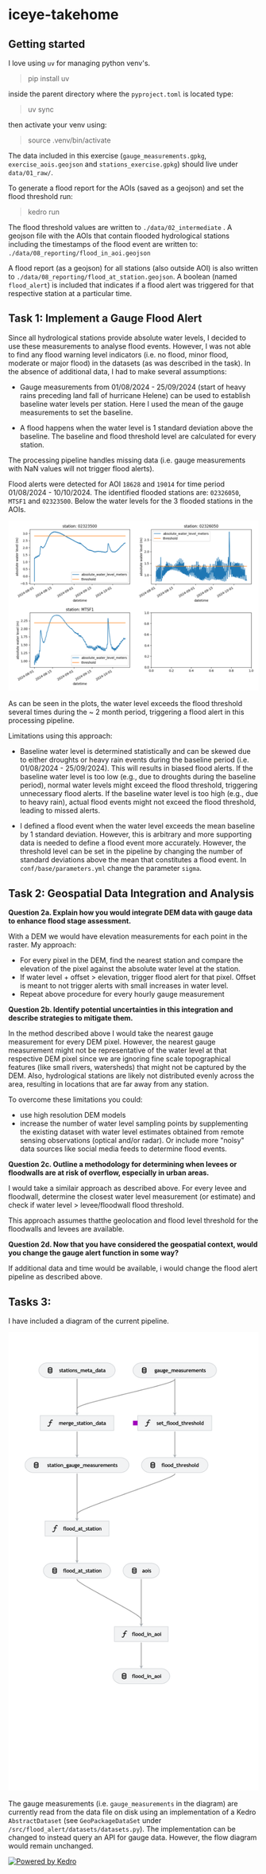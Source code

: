 # iceye-takehome

## Getting started

I love using `uv` for managing python venv's.

>pip install uv

inside the parent directory where the `pyproject.toml` is located type:

> uv sync

then activate your venv using:

>  source .venv/bin/activate  

The data included in this exercise (`gauge_measurements.gpkg`, `exercise_aois.geojson` and `stations_exercise.gpkg`) should live under `data/01_raw/`. 

To generate a flood report for the AOIs (saved as a geojson) and set the flood threshold run:

> kedro run

The flood threshold values are written to `./data/02_intermediate` . A geojson file with the AOIs that contain flooded hydrological stations including the timestamps of the flood event are written to: `./data/08_reporting/flood_in_aoi.geojson`

A flood report (as a geojson) for all stations (also outside AOI) is also written to `./data/08_reporting/flood_at_station.geojson`. A boolean (named `flood_alert`) is included that indicates if a flood alert was triggered for that respective station at a particular time.

## Task 1: Implement a Gauge Flood Alert

Since all hydrological stations provide absolute water levels, I decided to use these measurements to analyse flood events. However, I was not able to find any flood warning level indicators (i.e. no flood, minor flood, moderate or major flood) in the datasets (as was described in the task). In the absence of additional data, I had to make several assumptions:

- Gauge measurements from 01/08/2024 - 25/09/2024 (start of heavy rains preceding land fall of hurricane Helene) can be used to establish baseline water levels per station. Here I used the mean of the gauge measurements to set the baseline. 

- A flood happens when the water level is 1 standard deviation above the baseline. The baseline and flood threshold level are calculated for every station.

The processing pipeline handles missing data (i.e. gauge measurements with NaN values will not trigger flood alerts). 

Flood alerts were detected for AOI `18628` and `19014` for time period 01/08/2024 - 10/10/2024. The identified flooded stations are: `02326050`, `MTSF1` and `02323500`. Below the water levels for the 3 flooded stations in the AOIs. 

![](/data/08_reporting/flooded_stations.png)

As can be seen in the plots, the water level exceeds the flood threshold several times during the ~ 2 month period, triggering a flood alert in this processing pipeline. 

Limitations using this approach:

- Baseline water level is determined statistically and can be skewed due to either droughts or heavy rain events during the baseline period (i.e. 01/08/2024 - 25/09/2024). This will results in biased flood alerts. If the baseline water level is too low (e.g., due to droughts during the baseline period), normal water levels might exceed the flood threshold, triggering unnecessary flood alerts. If the baseline water level is too high (e.g., due to heavy rain), actual flood events might not exceed the flood threshold, leading to missed alerts.

- I defined a flood event when the water level exceeds the mean baseline by 1 standard deviation. However, this is arbitrary and more supporting data is needed to define a flood event more accurately. However, the threshold level can be set in the pipeline by changing the number of standard deviations above the mean that constitutes a flood event. In `conf/base/parameters.yml`  change the parameter `sigma`.

## Task 2: Geospatial Data Integration and Analysis

**Question 2a. Explain how you would integrate DEM data with gauge data to enhance flood stage assessment.**

With a DEM we would have elevation measurements for each point in the raster. My approach:

- For every pixel in the DEM, find the nearest station and compare the elevation of the pixel against the absolute water level at the station. 
- If water level + offset > elevation, trigger flood alert for that pixel. Offset is meant to not trigger alerts with small increases in water level. 
- Repeat above procedure for every hourly gauge measurement 

**Question 2b. Identify potential uncertainties in this integration and describe strategies to mitigate them.**

In the method described above I would take the nearest gauge measurement for every DEM pixel. However, the nearest gauge measurement might not be representative of the water level at that respective DEM pixel since we are ignoring fine scale topographical features (like small rivers, watersheds) that might not be captured by the DEM. Also, hydrological stations are likely not distributed evenly across the area, resulting in locations that are far away from any station. 

To overcome these limitations you could:
- use high resolution DEM models
- increase the number of water level sampling points by supplementing the existing dataset with water level estimates obtained from remote sensing observations (optical and/or radar). Or include more "noisy" data sources like social media feeds to determine flood events.

**Question 2c. Outline a methodology for determining when levees or floodwalls are at risk of overflow, especially in urban areas.**

I would take a similair approach as described above. For every levee and floodwall, determine the closest water level measurement (or estimate) and check if water level > levee/floodwall flood threshold. 

This approach assumes thatthe geolocation and flood level threshold for the floodwalls and levees are available.

**Question 2d. Now that you have considered the geospatial context, would you change the gauge alert function in some way?**

If additional data and time would be available, i would change the flood alert pipeline as described above.

## Tasks 3: 

I have included a diagram of the current pipeline. 

![](./data/08_reporting/kedro-pipeline.png)

The gauge measurements (i.e. `gauge_measurements` in the diagram) are currently read from the data file on disk using an implementation of a Kedro `AbstractDataset` (see `GeoPackageDataSet` under `/src/flood_alert/datasets/datasets.py`). The implementation can be changed to instead query an API for gauge data. However, the flow diagram would remain unchanged. 

[![Powered by Kedro](https://img.shields.io/badge/powered_by-kedro-ffc900?logo=kedro)](https://kedro.org)
